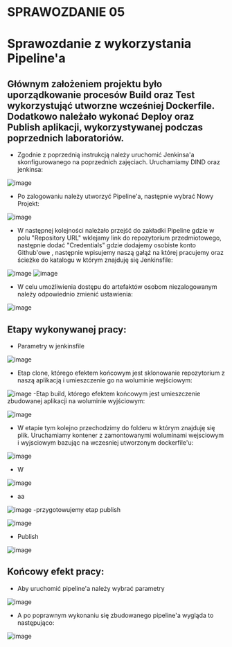 # SPRAWOZDANIE 05

# Sprawozdanie z wykorzystania Pipeline'a

## Głównym założeniem projektu było uporządkowanie procesów Build oraz Test wykorzystująć utworzne wcześniej Dockerfile. Dodatkowo należało wykonać Deploy oraz Publish aplikacji, wykorzystywanej podczas poprzednich laboratoriów.
- Zgodnie z poprzednią instrukcją należy uruchomić Jenkinsa'a skonfigurowanego na poprzednich zajęciach. Uruchamiamy DIND oraz jenkinsa:

![image](https://user-images.githubusercontent.com/72975469/169712698-24d4a48d-555c-45dd-a2a8-7bbc58fbffbd.png)
- Po zalogowaniu należy utworzyć Pipeline'a, następnie wybrać Nowy Projekt:

![image](https://user-images.githubusercontent.com/72975469/169712727-9ecfb617-c8ed-4baf-9187-7134ea85421a.png)
- W następnej kolejności należało przejść do zakładki Pipeline gdzie w polu "Repository URL" wklejamy link do repozytorium przedmiotowego, następnie dodać "Credentials" gdzie dodajemy osobiste konto Github'owe , następnie wpisujemy naszą gałąź na której pracujemy oraz ścieżke do katalogu w którym znajduję się Jenkinsfile:

![image](https://user-images.githubusercontent.com/72975469/169712752-801a60c3-083b-4fd2-acc5-a2d50028ed81.png)
![image](https://user-images.githubusercontent.com/72975469/169712766-7ed670e0-07db-4b95-8e08-dce79315ed2e.png)
- W celu umożliwienia dostępu do artefaktów osobom niezalogowanym należy odpowiednio zmienić ustawienia:

![image](https://user-images.githubusercontent.com/72975469/169712808-d1c6db02-cfc4-4cb8-b30d-673316dbee2d.png)
## Etapy wykonywanej pracy:
- Parametry w jenkinsfile

![image](https://user-images.githubusercontent.com/72975469/169713803-b01c1a60-cea1-452e-b077-88c63f2d451d.png)
- Etap clone, którego efektem końcowym jest sklonowanie repozytorium z naszą aplikacją i umieszczenie go na woluminie wejściowym:

![image](https://user-images.githubusercontent.com/72975469/169713900-e74a396e-3c96-45f1-b001-282ae0a903e5.png)
-Etap build, którego efektem końcowym jest umieszczenie zbudowanej aplikacji na woluminie wyjściowym:

![image](https://user-images.githubusercontent.com/72975469/169714122-1b585751-d07e-45ec-8aa3-995a145d63c1.png)
- W etapie tym kolejno przechodzimy do folderu w którym znajduję się plik. Uruchamiamy kontener z zamontowanymi woluminami wejsciowym i wyjsciowym bazując na wczesniej utworzonym dockerfile'u:

![image](https://user-images.githubusercontent.com/72975469/169714174-b5b1fe00-bc30-4cb0-b869-113307bee99b.png)
- W 

![image](https://user-images.githubusercontent.com/72975469/169714213-a61f3ba5-4d1f-4b0b-a2f0-7430d7d61919.png)
- aa

![image](https://user-images.githubusercontent.com/72975469/169714223-724965d4-12c2-4718-9949-f2de8246bcca.png)
-przygotowujemy etap publish

![image](https://user-images.githubusercontent.com/72975469/169714232-212640da-6860-41d5-9d86-faeb203a6ba2.png)
- Publish

![image](https://user-images.githubusercontent.com/72975469/169714245-f3270df7-cf9c-4401-9416-e32a6f0bea96.png)









## Końcowy efekt pracy:
- Aby uruchomić pipeline'a należy wybrać parametry

![image](https://user-images.githubusercontent.com/72975469/169712840-c5810762-064c-4db9-9548-73372b336757.png)
- A po poprawnym wykonaniu się zbudowanego pipeline'a wygląda to następująco:

![image](https://user-images.githubusercontent.com/72975469/169712672-d8e97edf-8181-4b69-aef6-1436406ca5d7.png)
